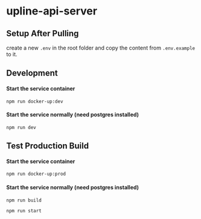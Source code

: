 # upline-api-server

## Setup After Pulling

create a new `.env` in the root folder and copy the content from `.env.example` to it.

## Development

#### Start the service container

`npm run docker-up:dev`

#### Start the service normally (need postgres installed)

`npm run dev`

## Test Production Build

#### Start the service container

`npm run docker-up:prod`

#### Start the service normally (need postgres installed)

`npm run build`

`npm run start`
